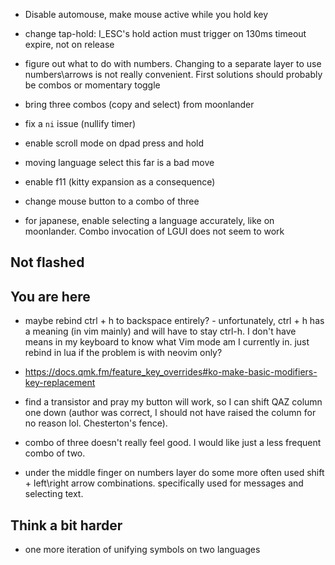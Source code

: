 - Disable automouse, make mouse active while you hold key

- change tap-hold: I_ESC's hold action must trigger on 130ms timeout expire, not on release

- figure out what to do with numbers. Changing to a separate layer to use numbers\arrows is not really 
  convenient. First solutions should probably be combos or momentary toggle

- bring three combos (copy and select) from moonlander

- fix a `ni` issue (nullify timer)

- enable scroll mode on dpad press and hold

- moving language select this far is a bad move

- enable f11 (kitty expansion as a consequence)

- change mouse button to a combo of three

- for japanese, enable selecting a language accurately, like on moonlander. Combo invocation of LGUI does not seem to work

## Not flashed

## You are here

- maybe rebind ctrl + h to backspace entirely? - unfortunately, ctrl + h has a meaning (in vim mainly) and will have 
  to stay ctrl-h. I don't have means in my keyboard to know what Vim mode am I currently in.
  just rebind in lua if the problem is with neovim only?
- https://docs.qmk.fm/feature_key_overrides#ko-make-basic-modifiers-key-replacement

- find a transistor and pray my button will work, so I can shift QAZ column one down (author was correct,
  I should not have raised the column for no reason lol. Chesterton's fence).

- combo of three doesn't really feel good. I would like just a less frequent combo of two.

- under the middle finger on numbers layer do some more often used shift + left\right arrow combinations. 
  specifically used for messages and selecting text.

## Think a bit harder

- one more iteration of unifying symbols on two languages
